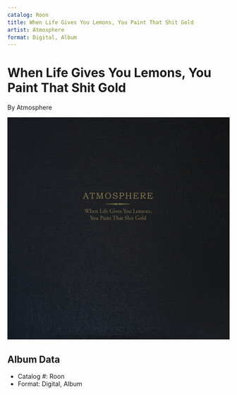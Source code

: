 ```yaml
---
catalog: Roon
title: When Life Gives You Lemons, You Paint That Shit Gold
artist: Atmosphere
format: Digital, Album
---
```


# When Life Gives You Lemons, You Paint That Shit Gold

By Atmosphere

![](../../assets/albumcovers/Atmosphere-When_Life_Gives_You_Lemons__You_Paint_That_Shit_Gold.png)

## Album Data

- Catalog #: Roon
- Format: Digital, Album

